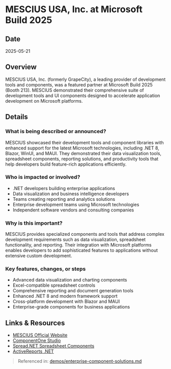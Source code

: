 # MESCIUS USA, Inc. at Microsoft Build 2025

## Date
2025-05-21

## Overview
MESCIUS USA, Inc. (formerly GrapeCity), a leading provider of development tools and components, was a featured partner at Microsoft Build 2025 (Booth 213). MESCIUS demonstrated their comprehensive suite of development tools and UI components designed to accelerate application development on Microsoft platforms.

## Details

### What is being described or announced?
MESCIUS showcased their development tools and component libraries with enhanced support for the latest Microsoft technologies, including .NET 8, Blazor, WinUI, and MAUI. They demonstrated their data visualization tools, spreadsheet components, reporting solutions, and productivity tools that help developers build feature-rich applications efficiently.

### Who is impacted or involved?
- .NET developers building enterprise applications
- Data visualization and business intelligence developers
- Teams creating reporting and analytics solutions
- Enterprise development teams using Microsoft technologies
- Independent software vendors and consulting companies

### Why is this important?
MESCIUS provides specialized components and tools that address complex development requirements such as data visualization, spreadsheet functionality, and reporting. Their integration with Microsoft platforms enables developers to add sophisticated features to applications without extensive custom development.

### Key features, changes, or steps
- Advanced data visualization and charting components
- Excel-compatible spreadsheet controls
- Comprehensive reporting and document generation tools
- Enhanced .NET 8 and modern framework support
- Cross-platform development with Blazor and MAUI
- Enterprise-grade components for business applications

## Links & Resources
- [MESCIUS Official Website](https://www.mescius.com/)
- [ComponentOne Studio](https://www.mescius.com/componentone)
- [Spread.NET Spreadsheet Components](https://www.mescius.com/spread)
- [ActiveReports .NET](https://www.mescius.com/activereports)

> Referenced in: [demos/enterprise-component-solutions.md](../demos/enterprise-component-solutions.md)